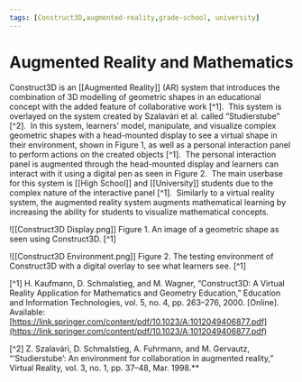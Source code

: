 ```yaml
---
tags: [Construct3D,augmented-reality,grade-school, university]
---
```


# Augmented Reality and Mathematics

Construct3D is an [[Augmented Reality]] (AR) system that introduces the combination of 3D modelling of geometric shapes in an educational concept with the added feature of collaborative work [^1].  This system is overlayed on the system created by Szalavári et al. called “Studierstube” [^2].  In this system, learners’ model, manipulate, and visualize complex geometric shapes with a head-mounted display to see a virtual shape in their environment, shown in Figure 1, as well as a personal interaction panel to perform actions on the created objects [^1].  The personal interaction panel is augmented through the head-mounted display and learners can interact with it using a digital pen as seen in Figure 2.  The main userbase for this system is [[High School]] and [[University]] students due to the complex nature of the interactive panel [^1].  Similarly to a virtual reality system, the augmented reality system augments mathematical learning by increasing the ability for students to visualize mathematical concepts.

![[Construct3D Display.png]]
Figure 1. An image of a geometric shape as seen using Construct3D. [^1]

![[Construct3D Environment.png]]
Figure 2. The testing environment of Construct3D with a digital overlay to see what learners see. [^1]

[^1] H. Kaufmann, D. Schmalstieg, and M. Wagner, “Construct3D: A Virtual Reality Application for Mathematics and Geometry Education,” Education and Information Technologies, vol. 5, no. 4, pp. 263–276, 2000. [Online]. Available:[https://link.springer.com/content/pdf/10.1023/A:1012049406877.pdf](https://link.springer.com/content/pdf/10.1023/A:1012049406877.pdf)

[^2] Z. Szalavári, D. Schmalstieg, A. Fuhrmann, and M. Gervautz, “‘Studierstube’: An environment for collaboration in augmented reality,” Virtual Reality, vol. 3, no. 1, pp. 37–48, Mar. 1998.**